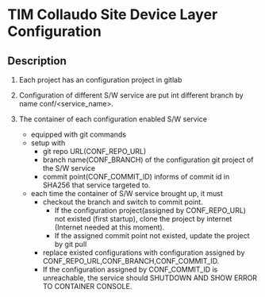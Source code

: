 TIM Collaudo Site Device Layer Configuration
===

Description
---

1. Each project has an configuration project in gitlab

2. Configuration of different S/W service are put int different branch by name conf/<service_name>.

3. The container of each configuration enabled S/W service
    - equipped with git commands
    - setup with
        - git repo URL(CONF_REPO_URL)
        - branch name(CONF_BRANCH) of the configuration git project of the S/W service
        - commit point(CONF_COMMIT_ID) informs of commit id in SHA256 that service targeted to.
    - each time the container of S/W service brought up, it must
        - checkout the branch and switch to commit point.
            - If the configuration project(assigned by CONF_REPO_URL) not existed (first startup), clone the project by internet (Internet needed at this moment).
            - If the assigned commit point not existed, update the project by git pull
        - replace existed configurations with configuration assigned by CONF_REPO_URL,CONF_BRANCH,CONF_COMMIT_ID.
        - If the configuration assigned by CONF_COMMIT_ID is unreachable, the service should SHUTDOWN AND SHOW ERROR TO CONTAINER CONSOLE.
